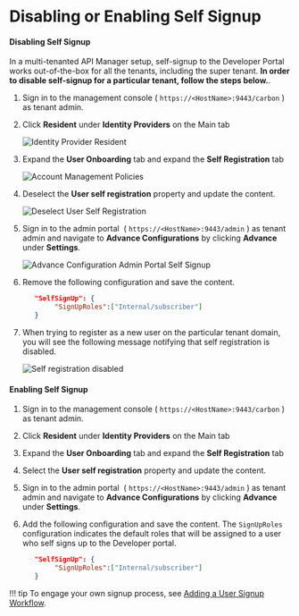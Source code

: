 # Disabling or Enabling Self Signup

#### Disabling Self Signup

In a multi-tenanted API Manager setup, self-signup to the Developer Portal works out-of-the-box for all the tenants, including the super tenant. **In order to disable self-signup for a particular tenant, follow the steps below.**.

1. Sign in to the management console ( `https://<HostName>:9443/carbon` ) as tenant admin.

2. Click **Resident** under **Identity Providers** on the Main tab

    ![Identity Provider Resident]({{base_path}}/assets/img/learn/idp-resident.png)

3. Expand the **User Onboarding** tab and expand the **Self Registration** tab

    ![Account Management Policies]({{base_path}}/assets/img/learn/user-onboarding-self-onboarding.png)

4. Deselect the **User self registration** property and update the content.

    ![Deselect User Self Registration]({{base_path}}/assets/img/learn/deselect-user-self-registration.png)

5. Sign in to the admin portal  ( `https://<HostName>:9443/admin` ) as tenant admin and navigate to **Advance Configurations** by clicking **Advance** under **Settings**.

    ![Advance Configuration Admin Portal Self Signup]({{base_path}}/assets/img/learn/advance-configuration-admin-portal-self-signup.png)

6. Remove the following configuration and save the content.
    ``` json
       "SelfSignUp": {
            "SignUpRoles":["Internal/subscriber"]
       }
    ```
7. When trying to register as a new user on the particular tenant domain, you will see the following message notifying that self registration is disabled.

    ![Self registration disabled]({{base_path}}/assets/img/learn/self-signup-disabled.png)

#### Enabling Self Signup


1. Sign in to the management console ( `https://<HostName>:9443/carbon` ) as tenant admin.

2. Click **Resident** under **Identity Providers** on the Main tab

3. Expand the **User Onboarding** tab and expand the **Self Registration** tab

4. Select the **User self registration** property and update the content.

5. Sign in to the admin portal  ( `https://<HostName>:9443/admin` ) as tenant admin and navigate to **Advance Configurations** by clicking **Advance** under **Settings**.

6. Add the following configuration and save the content. The `SignUpRoles` configuration indicates the default roles that will be assigned to a user who self signs up to the Developer portal.

    ``` json
       "SelfSignUp": {
            "SignUpRoles":["Internal/subscriber"]
       }
    ```

!!! tip
    To engage your own signup process, see [Adding a User Signup Workflow]({{base_path}}/develop/customizations/adding-a-user-signup-workflow).
